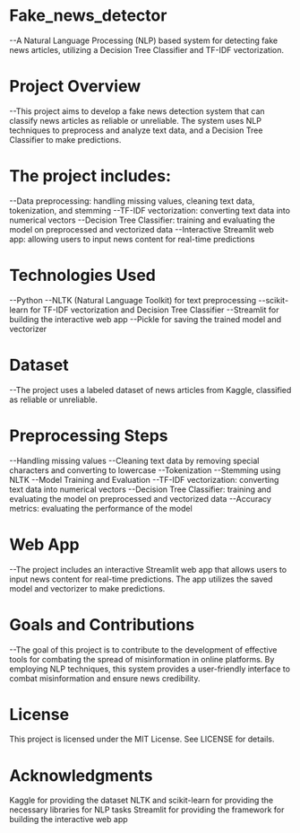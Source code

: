 # Fake_news_detector
--A Natural Language Processing (NLP) based system for detecting fake news articles, utilizing a Decision Tree Classifier and TF-IDF vectorization.

# Project Overview
--This project aims to develop a fake news detection system that can classify news articles as reliable or unreliable. The system uses NLP techniques to preprocess and analyze text data, and a Decision Tree Classifier to make predictions. 

# The project includes:
--Data preprocessing: handling missing values, cleaning text data, tokenization, and stemming
--TF-IDF vectorization: converting text data into numerical vectors
--Decision Tree Classifier: training and evaluating the model on preprocessed and vectorized data
--Interactive Streamlit web app: allowing users to input news content for real-time predictions

# Technologies Used
--Python
--NLTK (Natural Language Toolkit) for text preprocessing
--scikit-learn for TF-IDF vectorization and Decision Tree Classifier
--Streamlit for building the interactive web app
--Pickle for saving the trained model and vectorizer

# Dataset
--The project uses a labeled dataset of news articles from Kaggle, classified as reliable or unreliable.

# Preprocessing Steps
--Handling missing values
--Cleaning text data by removing special characters and converting to lowercase
--Tokenization
--Stemming using NLTK
--Model Training and Evaluation
--TF-IDF vectorization: converting text data into numerical vectors
--Decision Tree Classifier: training and evaluating the model on preprocessed and vectorized data
--Accuracy metrics: evaluating the performance of the model

# Web App
--The project includes an interactive Streamlit web app that allows users to input news content for real-time predictions. The app utilizes the saved model and vectorizer to make predictions.

# Goals and Contributions
--The goal of this project is to contribute to the development of effective tools for combating the spread of misinformation in online platforms. By employing NLP techniques, this system provides a user-friendly interface to combat misinformation and ensure news credibility.

# License
This project is licensed under the MIT License. See LICENSE for details.

# Acknowledgments
Kaggle for providing the dataset
NLTK and scikit-learn for providing the necessary libraries for NLP tasks
Streamlit for providing the framework for building the interactive web app
